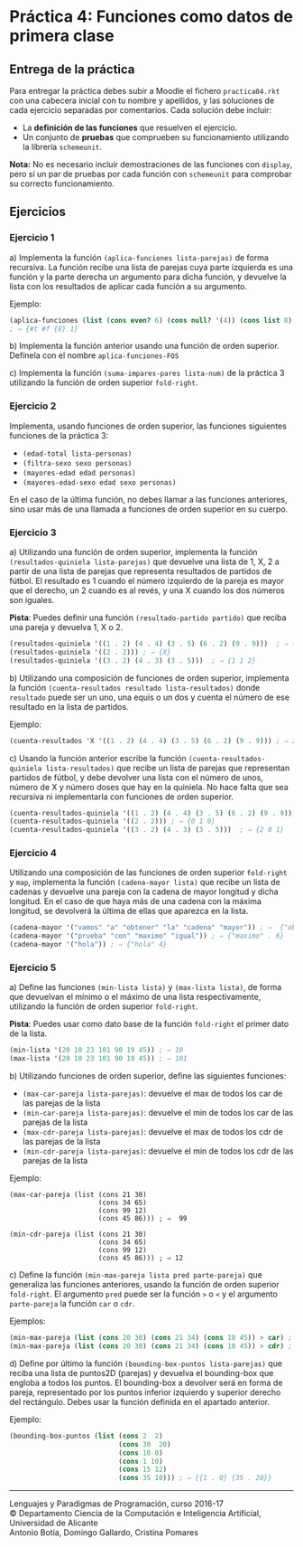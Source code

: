 # Práctica 4: Funciones como datos de primera clase

## Entrega de la práctica

Para entregar la práctica debes subir a Moodle el fichero
`practica04.rkt` con una cabecera inicial con tu nombre y apellidos, y
las soluciones de cada ejercicio separadas por comentarios. Cada
solución debe incluir:

- La **definición de las funciones** que resuelven el ejercicio.
- Un conjunto de **pruebas** que comprueben su funcionamiento
  utilizando la librería `schemeunit`.
  
**Nota:** No es necesario incluir demostraciones de las funciones con
`display`, pero sí un par de pruebas por cada función con `schemeunit`
para comprobar su correcto funcionamiento.

## Ejercicios

### Ejercicio 1

a) Implementa la función `(aplica-funciones lista-parejas)` de forma
recursiva. La función recibe una lista de parejas cuya parte izquierda
es una función y la parte derecha un argumento para dicha función, y
devuelve la lista con los resultados de aplicar cada función a su
argumento.

Ejemplo:

```scheme
(aplica-funciones (list (cons even? 6) (cons null? '(4)) (cons list 8) (cons car '(1 2 3))  
; ⇒ {#t #f {8} 1}
```

b) Implementa la función anterior usando una función de orden
superior. Defínela con el nombre `aplica-funciones-FOS`

c) Implementa la función `(suma-impares-pares lista-num)` de la
práctica 3 utilizando la función de orden superior `fold-right`.

### Ejercicio 2

Implementa, usando funciones de orden superior, las funciones
siguientes funciones de la práctica 3:

- `(edad-total lista-personas)`
- `(filtra-sexo sexo personas)`
- `(mayores-edad edad personas)`
- `(mayores-edad-sexo edad sexo personas)`

En el caso de la última función, no debes llamar a las funciones
anteriores, sino usar más de una llamada a funciones de orden superior
en su cuerpo.


### Ejercicio 3

a) Utilizando una función de orden superior, implementa la función
`(resultados‐quiniela lista‐parejas)` que devuelve una lista de 1, X,
2 a partir de una lista de parejas que representa resultados de
partidos de fútbol. El resultado es 1 cuando el número izquierdo de la
pareja es mayor que el derecho, un 2 cuando es al revés, y una X
cuando los dos números son iguales.

**Pista**: Puedes definir una función `(resultado-partido partido)`
  que reciba una pareja y devuelva 1, X o 2.

```scheme
(resultados-quiniela '((1 . 2) (4 . 4) (3 . 5) (6 . 2) (9 . 9)))  ; ⇒ {2 X 2 1 X}
(resultados-quiniela '((2 . 2))) ; ⇒ {X}
(resultados-quiniela '((3 . 2) (4 . 3) (3 . 5)))  ; ⇒ {1 1 2}
```

b) Utilizando una composición de funciones de orden superior,
implementa la función `(cuenta-resultados resultado lista-resultados)`
donde `resultado` puede ser un uno, una equis o un dos y cuenta el
número de ese resultado en la lista de partidos.

Ejemplo:

```scheme
(cuenta-resultados 'X '((1 . 2) (4 . 4) (3 . 5) (6 . 2) (9 . 9))) ; ⇒ 2
```

c) Usando la función anterior escribe la función
`(cuenta-resultados-quiniela lista-resultados)` que recibe un lista de
parejas que representan partidos de fútbol, y debe devolver una lista
con el número de unos, número de X y número doses que hay en la
quiniela. No hace falta que sea recursiva ni implementarla con
funciones de orden superior.


```scheme
(cuenta-resultados-quiniela '((1 . 2) (4 . 4) (3 . 5) (6 . 2) (9 . 9)))  ; ⇒ {1 2 2}
(cuenta-resultados-quiniela '((2 . 2))) ; ⇒ {0 1 0}
(cuenta-resultados-quiniela '((3 . 2) (4 . 3) (3 . 5)))  ; ⇒ {2 0 1}
```

### Ejercicio 4

Utilizando una composición de las funciones de orden superior
`fold-right` y `map`, implementa la función `(cadena-mayor lista)` que
recibe un lista de cadenas y devuelve una pareja con la cadena de
mayor longitud y dicha longitud.  En el caso de que haya más de una
cadena con la máxima longitud, se devolverá la última de ellas que
aparezca en la lista.

```scheme
(cadena-mayor '("vamos" "a" "obtener" "la" "cadena" "mayor")) ; ⇒  {"obtener" . 7}  
(cadena-mayor '("prueba" "con" "maximo" "igual")) ; ⇒ {"maximo" . 6} 
(cadena-mayor '("hola")) ; ⇒ {"hola" 4} 
``` 

### Ejercicio 5

a) Define las funciones `(min-lista lista)` y `(max-lista lista)`,
de forma que devuelvan el mínimo o el máximo de una lista respectivamente,
utilizando la función de orden superior `fold-right`.

**Pista**: Puedes usar como dato base de la función `fold-right`
el primer dato de la lista.

```scheme
(min-lista '(20 10 23 101 90 19 45)) ; ⇒ 10
(max-lista '(20 10 23 101 90 19 45)) ; ⇒ 101
```

b) Utilizando funciones de orden superior, define las siguientes funciones:

- `(max-car-pareja lista-parejas)`: devuelve el max de todos los car de las parejas de la lista
- `(min-car-pareja lista-parejas)`: devuelve el min de todos los car de las parejas de la lista
- `(max-cdr-pareja lista-parejas)`: devuelve el max de todos los cdr de las parejas de la lista
- `(min-cdr-pareja lista-parejas)`: devuelve el min de todos los cdr de las parejas de la lista

Ejemplo:

```scehem
(max-car-pareja (list (cons 21 30)
                      (cons 34 65)
                      (cons 99 12)
                      (cons 45 86))) ; ⇒  99

(min-cdr-pareja (list (cons 21 30)
                      (cons 34 65)
                      (cons 99 12)
                      (cons 45 86))) ; ⇒ 12
```


c) Define la función `(min-max-pareja lista pred parte-pareja)` que
generaliza las funciones anteriores, usando la función de orden
superior `fold-right`. El argumento `pred` puede ser la función `>` o
`<` y el argumento `parte-pareja` la función `car` o `cdr`.

Ejemplos:

```scheme
(min-max-pareja (list (cons 20 30) (cons 21 34) (cons 18 45)) > car) ; ⇒ 21
(min-max-pareja (list (cons 20 30) (cons 21 34) (cons 18 45)) > cdr) ; ⇒ 45)
```

d) Define por último la función `(bounding-box-puntos lista-parejas)`
que reciba una lista de puntos2D (parejas) y devuelva el bounding-box
que engloba a todos los puntos.  El bounding-box a devolver será en
forma de pareja, representado por los puntos inferior izquierdo y
superior derecho del rectángulo. Debes usar la función definida
en el apartado anterior.

Ejemplo:

```scheme
(bounding-box-puntos (list (cons 2  2) 
                           (cons 30  20)
                           (cons 10 0)
                           (cons 1 10)
                           (cons 15 12)
                           (cons 35 10))) ; ⇒ {{1 . 0} {35 . 20}}
```

----

Lenguajes y Paradigmas de Programación, curso 2016-17  
© Departamento Ciencia de la Computación e Inteligencia Artificial, Universidad de Alicante  
Antonio Botía, Domingo Gallardo, Cristina Pomares  
